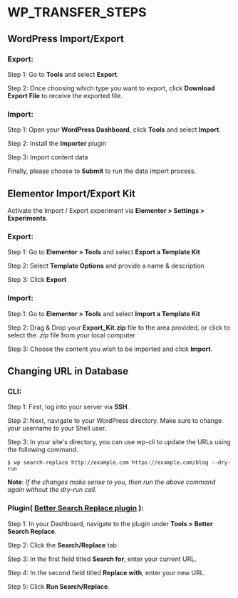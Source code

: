 # WP_TRANSFER_STEPS

## WordPress Import/Export

### Export:
Step 1: Go to **Tools** and select **Export**.

Step 2: Once choosing which type you want to export, click **Download Export File** to receive the exported file.

### Import:
Step 1: Open your **WordPress Dashboard**, click **Tools** and select **Import**.

Step 2: Install the **Importer** plugin

Step 3: Import content data

Finally, please choose to **Submit** to run the data import process.

## Elementor Import/Export Kit
Activate the Import / Export experiment via **Elementor > Settings > Experiments**.

### Export:
Step 1: Go to **Elementor > Tools** and select **Export a Template Kit**

Step 2: Select **Template Options** and provide a name & description

Step 3: Click **Export**

### Import:
Step 1: Go to **Elementor > Tools** and select **Import a Template Kit**

Step 2: Drag & Drop your **Export_Kit.zip** file to the area provided, or click to select the *.zip* file from your local computer

Step 3: Choose the content you wish to be imported and click **Import**.


## Changing URL in Database

### CLI:
Step 1: First, log into your server via **SSH**.

Step 2: Next, navigate to your WordPress directory. Make sure to change your username to your Shell user.

Step 3: In your site's directory, you can use wp-cli to update the URLs using the following command.

``` shell
$ wp search-replace http://example.com https://example.com/blog --dry-run
```

**Note**: *If the changes make sense to you, then run the above command again without the dry-run call.*

### Plugin( [Better Search Replace plugin][BETTER SEARCH] ):
Step 1: In your Dashboard, navigate to the plugin under **Tools > Better Search Replace**.

Step 2: Click the **Search/Replace** tab

Step 3: In the first field titled **Search for**, enter your current URL.

Step 4: In the second field titled **Replace with**, enter your new URL.

Step 5: Click **Run Search/Replace**.


[BETTER SEARCH]:https://wordpress.org/plugins/better-search-replace/
